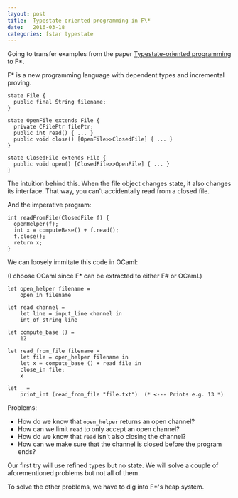 ```yaml
---
layout: post
title:  Typestate-oriented programming in F\*
date:   2016-03-18
categories: fstar typestate
---
```


Going to transfer examples from the paper [Typestate-oriented programming](http://www.cs.cmu.edu/~aldrich/papers/onward2009-state.pdf) to F\*.

F\* is a new programming language with dependent types and incremental proving.


    state File {
      public final String filename;
    }

    state OpenFile extends File {
      private CFilePtr filePtr;
      public int read() { ... }
      public void close() [OpenFile>>ClosedFile] { ... }
    }

    state ClosedFile extends File {
      public void open() [ClosedFile>>OpenFile] { ... }
    }

The intuition behind this. When the file object changes state, it also changes its interface. That way, you can't accidentally read from a closed file.

And the imperative program:

    int readFromFile(ClosedFile f) {
      openHelper(f);
      int x = computeBase() + f.read();
      f.close();
      return x;
    }

We can loosely immitate this code in OCaml:

(I choose OCaml since F\* can be extracted to either F# or OCaml.)

    let open_helper filename =
        open_in filename

    let read channel =
        let line = input_line channel in
        int_of_string line

    let compute_base () =
        12

    let read_from_file filename =
        let file = open_helper filename in
        let x = compute_base () + read file in
        close_in file;
        x

    let _ =
        print_int (read_from_file "file.txt")  (* <--- Prints e.g. 13 *)

Problems:

* How do we know that `open_helper` returns an open channel?
* How can we limit `read` to only accept an open channel?
* How do we know that `read` isn't also closing the channel?
* How can we make sure that the channel is closed before the program ends?

Our first try will use refined types but no state. We will solve a couple of aforementioned problems but not all of them.

To solve the other problems, we have to dig into F\*'s heap system.
